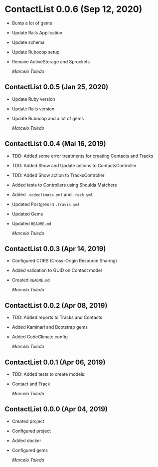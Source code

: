 # ContactList 0.0.6 (Sep 12, 2020)

-   Bump a lot of gems
-   Update Rails Application
-   Update schema
-   Update Rubocop setup
-   Remove ActiveStorage and Sprockets

    _Marcelo Toledo_

## ContactList 0.0.5 (Jan 25, 2020)

-   Update Ruby version
-   Update Rails version
-   Update Rubocop and a lot of gems

    _Marcelo Toledo_

## ContactList 0.0.4 (Mai 16, 2019)

-   TDD: Added some error treatments for creating Contacts and Tracks
-   TDD: Added Show and Update actions to ContactsController
-   TDD: Added Show action to TracksController
-   Added tests to Controllers using Shoulda Matchers
-   Added `.codeclimate.yml` and `.reek.yml`
-   Updated Postgres in `.travis.yml`
-   Updated Gems
-   Updated `README.md`

    _Marcelo Toledo_

## ContactList 0.0.3 (Apr 14, 2019)

-   Configured CORS (Cross-Origin Resource Sharing)
-   Added validation to GUID on Contact model
-   Created `README.md`

    _Marcelo Toledo_

## ContactList 0.0.2 (Apr 08, 2019)

-   TDD: Added reports to Tracks and Contacts
-   Added Kaminari and Bootstrap gems
-   Added CodeClimate config

    _Marcelo Toledo_

## ContactList 0.0.1 (Apr 06, 2019)

-   TDD: Added tests to create models:
-   Contact and Track

    _Marcelo Toledo_

## ContactList 0.0.0 (Apr 04, 2019)

-   Created project
-   Configured project
-   Added docker
-   Configured gems

    _Marcelo Toledo_
